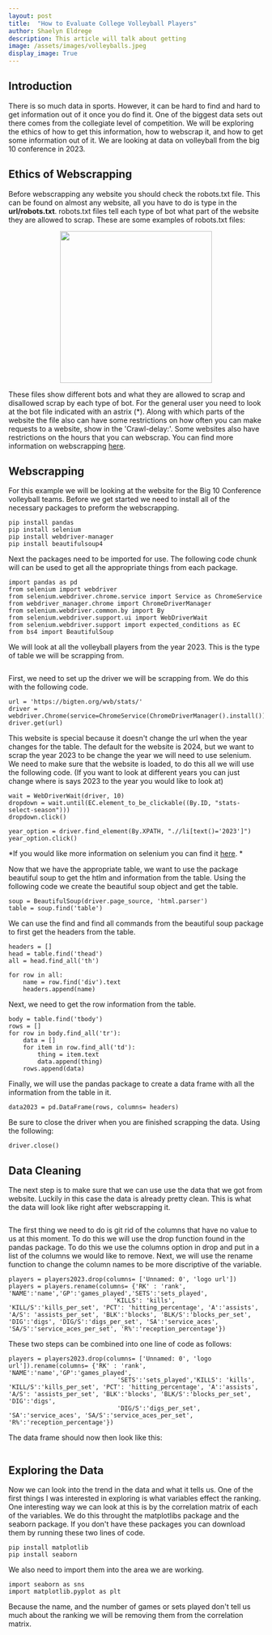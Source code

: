 ```yaml
---
layout: post
title:  "How to Evaluate College Volleyball Players"
author: Shaelyn Eldrege
description: This article will talk about getting 
image: /assets/images/volleyballs.jpeg
display_image: True
---
```


## Introduction

There is so much data in sports. However, it can be hard to find and hard to get information out of it once you do find it. One of the biggest data sets out there comes from the collegiate level of competition. We will be exploring the ethics of how to get this information, how to webscrap it, and how to get some information out of it. We are looking at data on volleyball from the big 10 conference in 2023.

## Ethics of Webscrapping

Before webscrapping any website you should check the robots.txt file. This can be found on almost any website, all you have to do is type in the **url/robots.txt**. robots.txt files tell each type of bot what part of the website they are allowed to scrap. These are some examples of robots.txt files:

<img src="{{site.url}}/{{site.baseurl}}/assets/images/robots-txt.jpg" alt="" style="width:300px; display: block; margin: auto;"/>

These files show different bots and what they are allowed to scrap and disallowed scrap by each type of bot. For the general user you need to look at the bot file indicated with an astrix (*). Along with which parts of the website the file also can have some restrictions on how often you can make requests to a website, show in the 'Crawl-delay:'. Some websites also have restrictions on the hours that you can webscrap. You can find more information on webscrapping <a href="https://www.zenrows.com/blog/robots-txt-web-scraping#robots-txt-web-scraping" target="_blank">here</a>.

## Webscrapping

For this example we will be looking at the website for the Big 10 Conference volleyball teams. Before we get started we need to install all of the necessary packages to preform the webscrapping.

```
pip install pandas
pip install selenium
pip install webdriver-manager
pip install beautifulsoup4

```
Next the packages need to be imported for use. The following code chunk will can be used to get all the appropriate things from each package.

```
import pandas as pd
from selenium import webdriver
from selenium.webdriver.chrome.service import Service as ChromeService
from webdriver_manager.chrome import ChromeDriverManager
from selenium.webdriver.common.by import By
from selenium.webdriver.support.ui import WebDriverWait
from selenium.webdriver.support import expected_conditions as EC
from bs4 import BeautifulSoup
```

 We will look at all the volleyball players from the year 2023. This is the type of table we will be scrapping from.

<img src="{{site.url}}/{{site.baseurl}}/assets/images/big10table.jpg" alt=""/>

First, we need to set up the driver we will be scrapping from. We do this with the following code.

```
url = 'https://bigten.org/wvb/stats/'
driver = webdriver.Chrome(service=ChromeService(ChromeDriverManager().install()))
driver.get(url)
```

 This website is special because it doesn't change the url when the year changes for the table. The default for the website is 2024, but we want to scrap the year 2023 to be change the year we will need to use selenium. We need to make sure that the website is loaded, to do this all we will use the following code. (If you want to look at different years you can just change where is says 2023 to the year you would like to look at)

 ```
wait = WebDriverWait(driver, 10)
dropdown = wait.until(EC.element_to_be_clickable((By.ID, "stats-select-season")))
dropdown.click()

year_option = driver.find_element(By.XPATH, ".//li[text()='2023']")
year_option.click()
 ```

*If you would like more information on selenium you can find it <a href="https://selenium-python.readthedocs.io/installation.html" target="_blank">here</a>. *

Now that we have the appropriate table, we want to use the package beautiful soup to get the htlm and information from the table. Using the following code we create the beautiful soup object and get the table.

```
soup = BeautifulSoup(driver.page_source, 'html.parser')
table = soup.find('table')
```

We can use the find and find all commands from the beautiful soup package to first get the headers from the table.

```
headers = []
head = table.find('thead')
all = head.find_all('th')

for row in all:
    name = row.find('div').text
    headers.append(name)
```
Next, we need to get the row information from the table. 

```
body = table.find('tbody')
rows = []
for row in body.find_all('tr'):
    data = []
    for item in row.find_all('td'):
        thing = item.text
        data.append(thing)
    rows.append(data)
```
Finally, we will use the pandas package to create a data frame with all the information from the table in it.

```
data2023 = pd.DataFrame(rows, columns= headers)
```

Be sure to close the driver when you are finished scrapping the data. Using the following:

```
driver.close()
```
## Data Cleaning

The next step is to make sure that we can use use the data that we got from website. Luckily in this case the data is already pretty clean. This is what the data will look like right after webscrapping it. 

<img src="{{site.url}}/{{site.baseurl}}/assets/images/precleanvolleydata.jpg" alt=""/>

The first thing we need to do is git rid of the columns that have no value to us at this moment. To do this we will use the drop function found in the pandas package. To do this we use the columns option in drop and put in a list of the columns we would like to remove. Next, we will use the rename function to change the column names to be more discriptive of the variable.

```
players = players2023.drop(columns= ['Unnamed: 0', 'logo url'])
players = players.rename(columns= {'RK' : 'rank', 'NAME':'name','GP':'games_played','SETS':'sets_played',
                             'KILLS': 'kills', 'KILL/S':'kills_per_set', 'PCT': 'hitting_percentage', 'A':'assists', 'A/S': 'assists_per_set', 'BLK':'blocks', 'BLK/S':'blocks_per_set', 'DIG':'digs', 'DIG/S':'digs_per_set', 'SA':'service_aces', 'SA/S':'service_aces_per_set', 'R%':'reception_percentage'})
```
These two steps can be combined into one line of code as follows:

```
players = players2023.drop(columns= ['Unnamed: 0', 'logo url']).rename(columns= {'RK' : 'rank', 'NAME':'name','GP':'games_played',
                              'SETS':'sets_played','KILLS': 'kills', 'KILL/S':'kills_per_set', 'PCT': 'hitting_percentage', 'A':'assists', 'A/S': 'assists_per_set', 'BLK':'blocks', 'BLK/S':'blocks_per_set', 'DIG':'digs', 
                              'DIG/S':'digs_per_set', 'SA':'service_aces', 'SA/S':'service_aces_per_set',  'R%':'reception_percentage'})
```

The data frame should now then look like this:

<img src="{{site.url}}/{{site.baseurl}}/assets/images/cleanvolleydata.jpg" alt=""/>


## Exploring the Data

Now we can look into the trend in the data and what it tells us. One of the first things I was interested in exploring is what variables effect the ranking. One interesting way we can look at this is by the correlation matrix of each of the variables. We do this throught the matplotlibs package and the seaborn package. If you don't have these packages you can download them by running these two lines of code.

```
pip install matplotlib
pip install seaborn
```
We also need to import them into the area we are working.
```
import seaborn as sns
import matplotlib.pyplot as plt
```

Because the name, and the number of games or sets played don't tell us much about the ranking we will be removing them from the correlation matrix.

<img src="{{site.url}}/{{site.baseurl}}/assets/images/correlationmatrix.png" alt="" style="display: block; margin: auto;"/>
